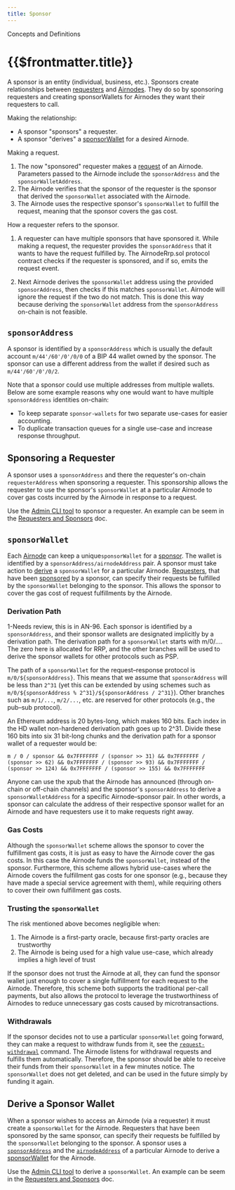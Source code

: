 ```yaml
---
title: Sponsor
---
```

<TitleSpan>Concepts and Definitions</TitleSpan>
# {{$frontmatter.title}}

<TocHeader />
<TOC class="table-of-contents" :include-level="[2,3]" />

A sponsor is an entity (individual, business, etc.). Sponsors create relationships between [requesters](requester.md) and [Airnodes](airnode.md). They do so by sponsoring requesters and creating sponsorWallets for Airnodes they want their requesters to call.

Making the relationship:
- A sponsor "sponsors" a requester.
- A sponsor "derives" a [sponsorWallet](sponsor.md#sponsorwallet) for a desired Airnode.

Making a request.
1. The now "sponsored" requester makes a [request](request.md) of an Airnode. Parameters passed to the Airnode include the `sponsorAddress` and the `sponsorWalletAddress`.
2. The Airnode verifies that the sponsor of the requester is the sponsor that derived the `sponsorWallet` associated with the Airnode.
3. The Airnode uses the respective sponsor's `sponsorWallet` to fulfill the request, meaning that the sponsor covers the gas cost.

How a requester refers to the sponsor.

1. A requester can have multiple sponsors that have sponsored it. While making a request, the requester provides the `sponsorAddress` that it wants to have the request fulfilled by. The AirnodeRrp.sol protocol contract checks if the requester is sponsored, and if so, emits the request event.

2. Next Airnode derives the `sponsorWallet` address using the provided `sponsorAddress`, then checks if this matches `sponsorWallet`. Airnode will ignore the request if the two do not match. This is done this way because deriving the `sponsorWallet` address from the `sponsorAddress` on-chain is not feasible.


## `sponsorAddress`
A sponsor is identified by a `sponsorAddress` which is usually the default account `m/44'/60'/0'/0/0` of a BIP 44 wallet owned by the sponsor. The sponsor can use a different address from the wallet if desired such as `m/44'/60'/0'/0/2`.

Note that a sponsor could use multiple addresses from multiple wallets. Below are some example reasons why one would want to have multiple `sponsorAddress` identities on-chain:

- To keep separate `sponsor-wallets` for two separate use-cases for easier accounting.
- To duplicate transaction queues for a single use-case and increase response throughput.

## Sponsoring a Requester

A sponsor uses a `sponsorAddress` and there the requester's on-chain `requesterAddress` when sponsoring a requester.  This sponsorship allows the requester to use the sponsor's `sponsorWallet` at a particular Airnode to cover gas costs incurred by the Airnode in response to a request.

Use the [Admin CLI tool](../cli-commands.md#sponsor-requester) to sponsor a requester. An example can be seem in the [Requesters and Sponsors](../../grp-developers/requesters-sponsors.md#how-to-sponsor-a-requester) doc.

## `sponsorWallet`

Each [Airnode](Airnode.md) can keep a unique`sponsorWallet` for a [sponsor](sponsor.md). The wallet is identified by a `sponsorAddress/airnodeAddress` pair. A sponsor must take action to [derive](sponsor.md#derive-a-sponsor-wallet) a `sponsorWallet` for a particular Airnode. [Requesters](requester.md), that have been  [sponsored](sponsorship.md) by a sponsor, can specify their requests be fulfilled by the  `sponsorWallet` belonging to the sponsor. This allows the sponsor to cover the gas cost of request fulfillments by the Airnode.

### Derivation Path
<Fix>1-Needs review, this is in AN-96.</Fix>
Each sponsor is identified by a `sponsorAddress`, and their sponsor wallets are designated implicitly by a derivation path. The derivation path for a `sponsorWallet` starts with m/0/.... The zero here is allocated for RRP, and the other branches will be used to derive the sponsor wallets for other protocols such as PSP.

The path of a `sponsorWallet` for the request–response protocol is `m/0/${sponsorAddress}`. This means that we assume that `sponsorAddress` will be less than `2^31` (yet this can be extended by using schemes such as `m/0/${sponsorAddress % 2^31}/${sponsorAddress / 2^31}`). Other branches such as `m/1/...`, `m/2/...`, etc. are reserved for other protocols (e.g., the pub–sub protocol).

An Ethereum address is 20 bytes-long, which makes 160 bits. Each index in the HD wallet non-hardened derivation path goes up to 2^31. Divide these 160 bits into six 31 bit-long chunks and the derivation path for a sponsor wallet of a requester would be:

`m / 0 / sponsor && 0x7FFFFFFF / (sponsor >> 31) && 0x7FFFFFFF / (sponsor >> 62) && 0x7FFFFFFF / (sponsor >> 93) && 0x7FFFFFFF / (sponsor >> 124) && 0x7FFFFFFF / (sponsor >> 155) && 0x7FFFFFFF`

Anyone can use the xpub that the Airnode has announced (through on-chain or off-chain channels) and the sponsor's `sponsorAddress` to derive a `sponsorWalletAddress` for a specific Airnode–sponsor pair. In other words, a sponsor can calculate the address of their respective sponsor wallet for an Airnode and have requesters use it to make requests right away.

### Gas Costs

Although the `sponsorWallet` scheme allows the sponsor to cover the fulfillment gas costs, it is just as easy to have the Airnode cover the gas costs. In this case the Airnode funds the `sponsorWallet`, instead of the sponsor. Furthermore, this scheme allows hybrid use-cases where the Airnode covers the fulfillment gas costs for one sponsor (e.g., because they have made a special service agreement with them), while requiring others to cover their own fulfillment gas costs.

### Trusting the `sponsorWallet`
<SponsorWalletWarning/>

The risk mentioned above becomes negligible when:

1. The Airnode is a first-party oracle, because first-party oracles are trustworthy
2. The Airnode is being used for a high value use-case, which already implies a high level of trust

If the sponsor does not trust the Airnode at all, they can fund the sponsor wallet just enough to cover a single fulfillment for each request to the Airnode. Therefore, this scheme both supports the traditional per-call payments, but also allows the protocol to leverage the trustworthiness of Airnodes to reduce unnecessary gas costs caused by microtransactions.

### Withdrawals

If the sponsor decides not to use a particular `sponsorWallet` going forward, they can make a request to withdraw funds from it, see the [`request-withdrawal`](../../cli-commands.md#request-withdrawal) command. The Airnode listens for withdrawal requests and fulfills them automatically. Therefore, the sponsor should be able to receive their funds from their `sponsorWallet` in a few minutes notice. The `sponsorWallet` does not get deleted, and can be used in the future simply by funding it again.

## Derive a Sponsor Wallet

When a sponsor wishes to access an Airnode (via a requester) it must create a `sponsorWallet` for the Airnode. Requesters that have been sponsored by the same sponsor, can specify their requests be fulfilled by the `sponsorWallet` belonging to the sponsor. A sponsor uses a [`sponsorAddress`](sponsor.md#sponsoraddress) and the [`airnodeAddress`](airnode.md#airnodeaddress) of a particular Airnode to derive a [sponsorWallet](sponsor-wallet.md) for the Airnode.

Use the [Admin CLI tool](../cli-commands.md#derive-sponsor-wallet) to derive a `sponsorWallet`. An example can be seem in the [Requesters and Sponsors](../../grp-developers/requesters-sponsors.md#how-to-derive-a-sponsor-wallet) doc.


